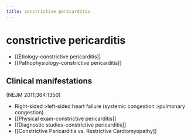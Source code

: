 ```yaml
---
title: constrictive pericarditis
---
```


# constrictive pericarditis

- [[Etiology-constrictive pericarditis]]
- [[Pathophysiology-constrictive pericarditis]]

## Clinical manifestations

(NEJM 2011;364:1350)

- Right-sided >left-sided heart failure (systemic congestion >pulmonary congestion)
- [[Physical exam-constrictive pericarditis]]
- [[Diagnostic studies-constrictive pericarditis]]
- [[Constrictive Pericarditis vs. Restrictive Cardiomyopathy]]
